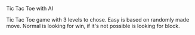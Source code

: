 Tic Tac Toe with AI

Tic Tac Toe game with 3 levels to chose.
Easy is based on randomly made move.
Normal is looking for win, if it's not possible is looking for block.
